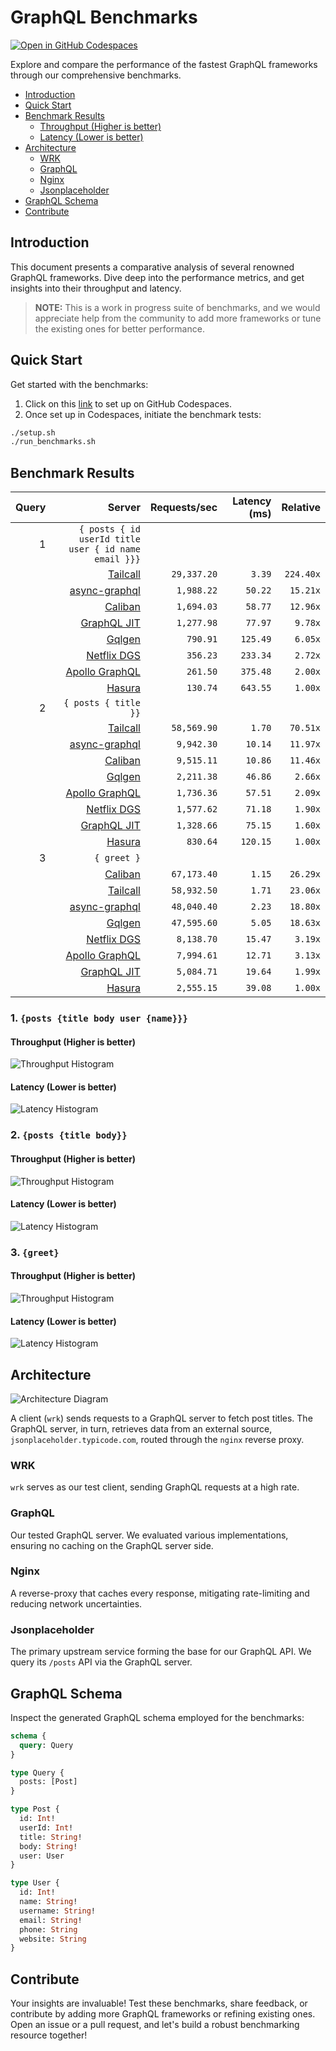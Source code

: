 # GraphQL Benchmarks <!-- omit from toc -->

[![Open in GitHub Codespaces](https://github.com/codespaces/badge.svg)](https://codespaces.new/tailcallhq/graphql-benchmarks)

Explore and compare the performance of the fastest GraphQL frameworks through our comprehensive benchmarks.

- [Introduction](#introduction)
- [Quick Start](#quick-start)
- [Benchmark Results](#benchmark-results)
  - [Throughput (Higher is better)](#throughput-higher-is-better)
  - [Latency (Lower is better)](#latency-lower-is-better)
- [Architecture](#architecture)
  - [WRK](#wrk)
  - [GraphQL](#graphql)
  - [Nginx](#nginx)
  - [Jsonplaceholder](#jsonplaceholder)
- [GraphQL Schema](#graphql-schema)
- [Contribute](#contribute)

[Tailcall]: https://github.com/tailcallhq/tailcall
[Gqlgen]: https://github.com/99designs/gqlgen
[Apollo GraphQL]: https://github.com/apollographql/apollo-server
[Netflix DGS]: https://github.com/netflix/dgs-framework
[Caliban]: https://github.com/ghostdogpr/caliban
[async-graphql]: https://github.com/async-graphql/async-graphql
[Hasura]: https://github.com/hasura/graphql-engine
[GraphQL JIT]: https://github.com/zalando-incubator/graphql-jit

## Introduction

This document presents a comparative analysis of several renowned GraphQL frameworks. Dive deep into the performance metrics, and get insights into their throughput and latency.

> **NOTE:** This is a work in progress suite of benchmarks, and we would appreciate help from the community to add more frameworks or tune the existing ones for better performance.

## Quick Start

Get started with the benchmarks:

1. Click on this [link](https://codespaces.new/tailcallhq/graphql-benchmarks) to set up on GitHub Codespaces.
2. Once set up in Codespaces, initiate the benchmark tests:

```bash
./setup.sh
./run_benchmarks.sh
```

## Benchmark Results

<!-- PERFORMANCE_RESULTS_START -->

| Query | Server | Requests/sec | Latency (ms) | Relative |
|-------:|--------:|--------------:|--------------:|---------:|
| 1 | `{ posts { id userId title user { id name email }}}` |
|| [Tailcall] | `29,337.20` | `3.39` | `224.40x` |
|| [async-graphql] | `1,988.22` | `50.22` | `15.21x` |
|| [Caliban] | `1,694.03` | `58.77` | `12.96x` |
|| [GraphQL JIT] | `1,277.98` | `77.97` | `9.78x` |
|| [Gqlgen] | `790.91` | `125.49` | `6.05x` |
|| [Netflix DGS] | `356.23` | `233.34` | `2.72x` |
|| [Apollo GraphQL] | `261.50` | `375.48` | `2.00x` |
|| [Hasura] | `130.74` | `643.55` | `1.00x` |
| 2 | `{ posts { title }}` |
|| [Tailcall] | `58,569.90` | `1.70` | `70.51x` |
|| [async-graphql] | `9,942.30` | `10.14` | `11.97x` |
|| [Caliban] | `9,515.11` | `10.86` | `11.46x` |
|| [Gqlgen] | `2,211.38` | `46.86` | `2.66x` |
|| [Apollo GraphQL] | `1,736.36` | `57.51` | `2.09x` |
|| [Netflix DGS] | `1,577.62` | `71.18` | `1.90x` |
|| [GraphQL JIT] | `1,328.66` | `75.15` | `1.60x` |
|| [Hasura] | `830.64` | `120.15` | `1.00x` |
| 3 | `{ greet }` |
|| [Caliban] | `67,173.40` | `1.15` | `26.29x` |
|| [Tailcall] | `58,932.50` | `1.71` | `23.06x` |
|| [async-graphql] | `48,040.40` | `2.23` | `18.80x` |
|| [Gqlgen] | `47,595.60` | `5.05` | `18.63x` |
|| [Netflix DGS] | `8,138.70` | `15.47` | `3.19x` |
|| [Apollo GraphQL] | `7,994.61` | `12.71` | `3.13x` |
|| [GraphQL JIT] | `5,084.71` | `19.64` | `1.99x` |
|| [Hasura] | `2,555.15` | `39.08` | `1.00x` |

<!-- PERFORMANCE_RESULTS_END -->



### 1. `{posts {title body user {name}}}`
#### Throughput (Higher is better)

![Throughput Histogram](assets/req_sec_histogram1.png)

#### Latency (Lower is better)

![Latency Histogram](assets/latency_histogram1.png)

### 2. `{posts {title body}}`
#### Throughput (Higher is better)

![Throughput Histogram](assets/req_sec_histogram2.png)

#### Latency (Lower is better)

![Latency Histogram](assets/latency_histogram2.png)

### 3. `{greet}`
#### Throughput (Higher is better)

![Throughput Histogram](assets/req_sec_histogram3.png)

#### Latency (Lower is better)

![Latency Histogram](assets/latency_histogram3.png)

## Architecture

![Architecture Diagram](assets/architecture.png)

A client (`wrk`) sends requests to a GraphQL server to fetch post titles. The GraphQL server, in turn, retrieves data from an external source, `jsonplaceholder.typicode.com`, routed through the `nginx` reverse proxy.

### WRK

`wrk` serves as our test client, sending GraphQL requests at a high rate.

### GraphQL

Our tested GraphQL server. We evaluated various implementations, ensuring no caching on the GraphQL server side.

### Nginx

A reverse-proxy that caches every response, mitigating rate-limiting and reducing network uncertainties.

### Jsonplaceholder

The primary upstream service forming the base for our GraphQL API. We query its `/posts` API via the GraphQL server.

## GraphQL Schema

Inspect the generated GraphQL schema employed for the benchmarks:

```graphql
schema {
  query: Query
}

type Query {
  posts: [Post]
}

type Post {
  id: Int!
  userId: Int!
  title: String!
  body: String!
  user: User
}

type User {
  id: Int!
  name: String!
  username: String!
  email: String!
  phone: String
  website: String
}
```

## Contribute

Your insights are invaluable! Test these benchmarks, share feedback, or contribute by adding more GraphQL frameworks or refining existing ones. Open an issue or a pull request, and let's build a robust benchmarking resource together!
